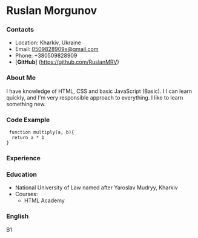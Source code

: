 # Ruslan Morgunov

### Contacts
 * Location: Kharkiv, Ukraine
 * Email: 0509828909x@gmail.com
 * Phone: +380509828909
 * [**GitHub**] (https://github.com/RuslanMRV)

 ### About Me
I have knowledge of HTML, CSS and basic JavaScript (Basic). I
I can learn quickly, and I'm very responsible approach to everything. I like to learn something new.

 ### Code Example
```
 function multiply(a, b){
  return a * b
}
```

 ### Experience

 ### Education
 * National University of Law named after Yaroslav Mudryy, Kharkiv
 * Courses: 
    * HTML Academy

 ### English
 B1